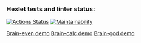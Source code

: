 ### Hexlet tests and linter status:
[![Actions Status](https://github.com/ImTsukushi/python-project-49/workflows/hexlet-check/badge.svg)](https://github.com/ImTsukushi/python-project-49/actions)
[![Maintainability](https://api.codeclimate.com/v1/badges/22c654edf435e4db98c7/maintainability)](https://codeclimate.com/github/ImTsukushi/python-project-49/maintainability)

[Brain-even demo](https://asciinema.org/a/pqxiCEZPPUtNkzEE9fs05aYQC)
[Brain-calc demo](https://asciinema.org/a/ltD22OV2Qo9dnLBCet1vmTkQp)
[Brain-gcd demo](https://asciinema.org/a/MPJBauKwcdGqeLVwQz8ZC35tD)



